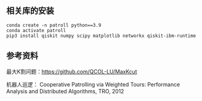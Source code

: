 ## 相关库的安装
```
conda create -n patroll python==3.9
conda activate patroll
pip3 install qiskit numpy scipy matplotlib networkx qiskit-ibm-runtime
```

## 参考资料
最大K割问题：https://github.com/QCOL-LU/MaxKcut

机器人巡逻：
Cooperative Patrolling via Weighted Tours: Performance Analysis and Distributed Algorithms, TRO, 2012